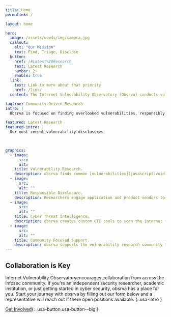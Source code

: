 ```yaml
---
title: Home
permalink: /

layout: home

hero:
  image: /assets/uswds/img/camera.jpg
  callout:
    alt: "Our Mission"
    text: Find, Triage, Disclose
  button:
    href: /#Latest%20Research
    text: Latest Research
    number: 2+
    enable: true
  link:
    text: Link to more about that priority
    href: /link/
  content: The Internet Vulnerability Observatory (Obsrva) conducts vulnearbility research, engages vendors to remediate problems, discloses issues for peer review, and runs outreach projects for independent  researchers

tagline: Community-Driven Research
intro: |
  Obsrva is focused on finding overlooked vulnerabilities, responsibly engaging vendors, and producing easily-consumable products. Researchers on [The Project on Vulnerability Discovery](https://obsrva.org/pvd) choose from a wide range of research topics, and current research is focused on embedded webservers of iOT devices—such as enviormental monitoring systems, printers, and smart home devices.

featured: Latest Research
featured-intro: |
  Our most recent vulnerability disclosures

  

graphics:
  - image:
      src: 
      alt: 
    title: Vulnerability Research.
    description: obsrva finds common [vulnerabilities](javascript:void(0);) in everyday applications, open-source projects on platforms like GitHub and Sourceforge.
  - image:
      src: 
      alt: ""
    title: Responsible Disclosure.
    description: Researchers engage application and product vendors to notify stakeholders of vulnerabilities and provide mitigation recommendations.
  - image:
      src: 
      alt: ""
    title: Cyber Threat Intelligence.
    description: obsrva creates custom CTI tools to scan the internet for vulnerable endpoints and notify asset owners of potentially compromised devices.
  - image:
      src: 
      alt: ""
    title: Community Focused Support.
    description: obsrva supports the vulnerability research community through community outreach projects like the Vulnerability Research Library and the CTF Guide (ctfguide.org)
---
```


## Collaboration is Key    


Internet Vulnerability Observatoryencourages collaboration from across the infosec community. If you're an independent security researcher, academic institution, or just getting started in cyber security, obsrva has a place for you. Start your journey with obsrva by filling out our form below and a representative will reach out if there open positions available.
{:.usa-intro }

[Get Involved](#){: .usa-button.usa-button--big }
